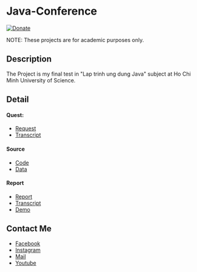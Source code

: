 # Java-Conference
[![Donate](https://img.shields.io/badge/Donate-PayPal-green.svg)](https://www.paypal.me/conganhhcmus/1)

NOTE: These projects are for academic purposes only.


## Description
The Project is my final test in "Lap trinh ung dung Java" subject at Ho Chi Minh University of Science.

## Detail
#### Quest:
- [Request](https://github.com/conganhhcmus/Java-Conference/blob/master/request/Bai%20tap%20JavaSwing_FX%2C%20Hibernate.pdf)
- [Transcript](https://github.com/conganhhcmus/Java-Conference/blob/master/request/PhieuDanhGia_BT02.docx)

#### Source
- [Code](https://github.com/conganhhcmus/Java-Conference/tree/master/source)
- [Data](https://github.com/conganhhcmus/Java-Conference/blob/master/source/src/main/resources/data.sql)

#### Report
- [Report](https://github.com/conganhhcmus/Java-Conference/blob/master/report/BaoCao.pdf)
- [Transcript](https://github.com/conganhhcmus/Java-Conference/blob/master/report/PhieuDanhGia_BT02.pdf)
- [Demo](https://drive.google.com/file/d/1un-QrQla5nXpdwYMS3sqgdJ-kxOPQP-u/view?usp=sharing)

## Contact Me
- [Facebook](https://www.facebook.com/conganhhcmus)
- [Instagram](https://www.instagram.com/conganhhcmus)
- [Mail](mailto:conganhhcmus@gmail.com)
- [Youtube](https://www.youtube.com/channel/UCExh5J_fK931tesMCry6_pw?view_as=subscriber)
